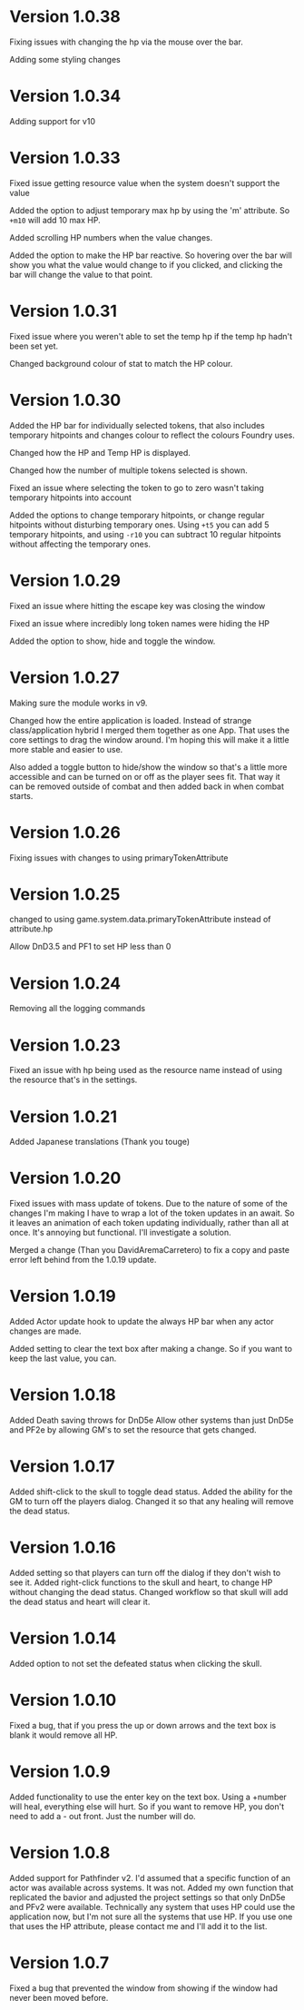 # Version 1.0.38

Fixing issues with changing the hp via the mouse over the bar.

Adding some styling changes

# Version 1.0.34

Adding support for v10

# Version 1.0.33

Fixed issue getting resource value when the system doesn't support the value

Added the option to adjust temporary max hp by using the 'm' attribute.  So `+m10` will add 10 max HP.

Added scrolling HP numbers when the value changes.

Added the option to make the HP bar reactive.  So hovering over the bar will show you what the value would change to if you clicked, and clicking the bar will change the value to that point.

# Version 1.0.31

Fixed issue where you weren't able to set the temp hp if the temp hp hadn't been set yet.

Changed background colour of stat to match the HP colour.

# Version 1.0.30

Added the HP bar for individually selected tokens, that also includes temporary hitpoints and changes colour to reflect the colours Foundry uses.

Changed how the HP and Temp HP is displayed.

Changed how the number of multiple tokens selected is shown.

Fixed an issue where selecting the token to go to zero wasn't taking temporary hitpoints into account

Added the options to change temporary hitpoints, or change regular hitpoints without disturbing temporary ones.  Using `+t5` you can add 5 temporary hitpoints, and using `-r10` you can subtract 10 regular hitpoints without affecting the temporary ones.

# Version 1.0.29

Fixed an issue where hitting the escape key was closing the window

Fixed an issue where incredibly long token names were hiding the HP

Added the option to show, hide and toggle the window.

# Version 1.0.27

Making sure the module works in v9.

Changed how the entire application is loaded.  Instead of strange class/application hybrid I merged them together as one App.  That uses the core settings to drag the window around.
I'm hoping this will make it a little more stable and easier to use.

Also added a toggle button to hide/show the window so that's a little more accessible and can be turned on or off as the player sees fit.  That way it can be removed outside of combat and then added back in when combat starts. 

# Version 1.0.26

Fixing issues with changes to using primaryTokenAttribute

# Version 1.0.25

changed to using game.system.data.primaryTokenAttribute instead of attribute.hp

Allow DnD3.5 and PF1 to set HP less than 0

# Version 1.0.24
Removing all the logging commands

# Version 1.0.23
Fixed an issue with hp being used as the resource name instead of using the resource that's in the settings.

# Version 1.0.21
Added Japanese translations (Thank you touge)

# Version 1.0.20
Fixed issues with mass update of tokens.  Due to the nature of some of the changes I'm making I have to wrap a lot of the token updates in an await.  So it leaves an animation of each token updating individually, rather than all at once.  It's annoying but functional.  I'll investigate a solution.

Merged a change (Than you DavidAremaCarretero) to fix a copy and paste error left behind from the 1.0.19 update.

# Version 1.0.19
Added Actor update hook to update the always HP bar when any actor changes are made.

Added setting to clear the text box after making a change.  So if you want to keep the last value, you can.

# Version 1.0.18
Added Death saving throws for DnD5e
Allow other systems than just DnD5e and PF2e by allowing GM's to set the resource that gets changed.

# Version 1.0.17
Added shift-click to the skull to toggle dead status.
Added the ability for the GM to turn off the players dialog.
Changed it so that any healing will remove the dead status.

# Version 1.0.16
Added setting so that players can turn off the dialog if they don't wish to see it.
Added right-click functions to the skull and heart, to change HP without changing the dead status.
Changed workflow so that skull will add the dead status and heart will clear it.

# Version 1.0.14
Added option to not set the defeated status when clicking the skull.

# Version 1.0.10
Fixed a bug, that if you press the up or down arrows and the text box is blank it would remove all HP.

# Version 1.0.9
Added functionality to use the enter key on the text box.  Using a +number will heal, everything else will hurt.  So if you want to remove HP, you don't need to add a - out front.  Just the number will do.

# Version 1.0.8
Added support for Pathfinder v2.  I'd assumed that a specific function of an actor was available across systems.  It was not.  Added my own function that replicated the bavior and adjusted the project settings so that only DnD5e and PFv2 were available.  Technically any system that uses HP could use the application now, but I'm not sure all the systems that use HP.  If you use one that uses the HP attribute, please contact me and I'll add it to the list.

# Version 1.0.7
Fixed a bug that prevented the window from showing if the window had never been moved before.
